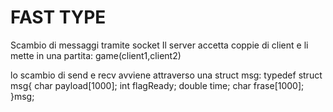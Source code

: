 # FAST TYPE


Scambio di messaggi tramite socket
Il server accetta coppie di client e li mette in una partita: game(client1,client2)

lo scambio di send e recv avviene attraverso una struct msg: 
typedef struct msg{
    char payload[1000];
    int flagReady;
    double time;
    char frase[1000];
}msg;
